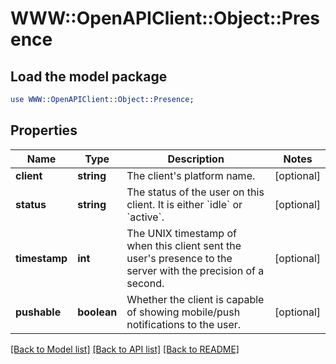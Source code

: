 # WWW::OpenAPIClient::Object::Presence

## Load the model package
```perl
use WWW::OpenAPIClient::Object::Presence;
```

## Properties
Name | Type | Description | Notes
------------ | ------------- | ------------- | -------------
**client** | **string** | The client&#39;s platform name.  | [optional] 
**status** | **string** | The status of the user on this client. It is either &#x60;idle&#x60; or &#x60;active&#x60;.  | [optional] 
**timestamp** | **int** | The UNIX timestamp of when this client sent the user&#39;s presence to the server with the precision of a second.  | [optional] 
**pushable** | **boolean** | Whether the client is capable of showing mobile/push notifications to the user.  | [optional] 

[[Back to Model list]](../README.md#documentation-for-models) [[Back to API list]](../README.md#documentation-for-api-endpoints) [[Back to README]](../README.md)



